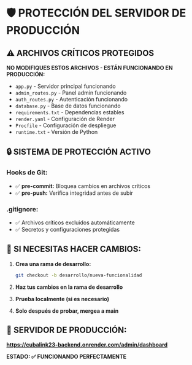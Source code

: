 # 🛡️ PROTECCIÓN DEL SERVIDOR DE PRODUCCIÓN

## ⚠️ ARCHIVOS CRÍTICOS PROTEGIDOS

**NO MODIFIQUES ESTOS ARCHIVOS - ESTÁN FUNCIONANDO EN PRODUCCIÓN:**

- `app.py` - Servidor principal funcionando
- `admin_routes.py` - Panel admin funcionando  
- `auth_routes.py` - Autenticación funcionando
- `database.py` - Base de datos funcionando
- `requirements.txt` - Dependencias estables
- `render.yaml` - Configuración de Render
- `Procfile` - Configuración de despliegue
- `runtime.txt` - Versión de Python

## 🔒 SISTEMA DE PROTECCIÓN ACTIVO

### Hooks de Git:
- ✅ **pre-commit:** Bloquea cambios en archivos críticos
- ✅ **pre-push:** Verifica integridad antes de subir

### .gitignore:
- ✅ Archivos críticos excluidos automáticamente
- ✅ Secretos y configuraciones protegidas

## 🚨 SI NECESITAS HACER CAMBIOS:

1. **Crea una rama de desarrollo:**
   ```bash
   git checkout -b desarrollo/nueva-funcionalidad
   ```

2. **Haz tus cambios en la rama de desarrollo**

3. **Prueba localmente (si es necesario)**

4. **Solo después de probar, mergea a main**

## 📍 SERVIDOR DE PRODUCCIÓN:
**https://cubalink23-backend.onrender.com/admin/dashboard**

**ESTADO: ✅ FUNCIONANDO PERFECTAMENTE**
